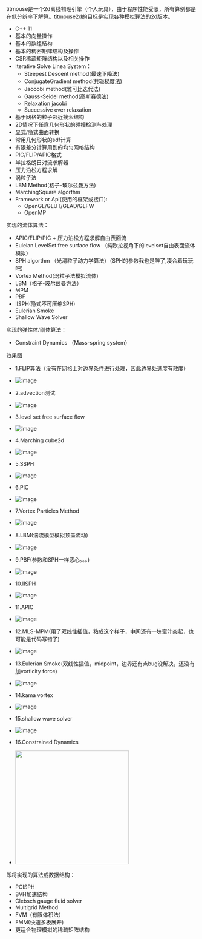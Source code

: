 titmouse是一个2d离线物理引擎（个人玩具），由于程序性能受限，所有算例都是在低分辨率下解算。titmouse2d的目标是实现各种模拟算法的2d版本。

- C++ 11
- 基本的向量操作
- 基本的数组结构
- 基本的稠密矩阵结构及操作
- CSR稀疏矩阵结构以及相关操作
- Iterative Solve Linea System：
  - Steepest Descent method(最速下降法)
  - ConjugateGradient method(共轭梯度法)
  - Jaocobi method(雅可比迭代法)
  - Gauss-Seidel method(高斯赛德法)
  - Relaxation jacobi
  - Successive over relaxation
- 基于网格的粒子邻近搜索结构
- 2D情况下任意几何形状的碰撞检测与处理
- 显式/隐式曲面转换
- 常用几何形状的sdf计算
- 有限差分计算用到的均匀网格结构
- PIC/FLIP/APIC格式
- 半拉格朗日对流求解器
- 压力泊松方程求解
- 涡粒子法
- LBM Method(格子-玻尔兹曼方法)
- MarchingSquare algorthm 
- Framework or Api(使用的框架或接口): 
  - OpenGL/GLUT/GLAD/GLFW
  - OpenMP
 
实现的流体算法：
- APIC/FLIP/PIC + 压力泊松方程求解自由表面流
- Euleian LevelSet free surface flow （纯欧拉视角下的levelset自由表面流体模拟）
- SPH algorthm （光滑粒子动力学算法）（SPH的参数我也是醉了,凑合着玩玩吧）
- Vortex Method(涡粒子法模拟流体)
- LBM（格子-玻尔兹曼方法）
- MPM
- PBF
- IISPH(隐式不可压缩SPH)
- Eulerian Smoke 
- Shallow Wave Solver

实现的弹性体/刚体算法：
- Constraint Dynamics （Mass-spring system）

效果图
- 1.FLIP算法（没有在网格上对边界条件进行处理，因此边界处速度有散度）
- ![Image](https://github.com/casenoone/titmouse2d/blob/master/titmouse2d/src/gif/titmouse2d_firstdemo.gif)

- 2.advection测试

- ![Image](https://github.com/casenoone/titmouse2d/blob/master/titmouse2d/src/gif/titmouse_advection_without_.gif)

- 3.level set free surface flow
- ![Image](https://github.com/casenoone/titmouse2d/blob/master/titmouse2d/src/gif/levelset2.gif)

- 4.Marching cube2d
- ![Image]( https://github.com/casenoone/titmouse2d/blob/master/titmouse2d/src/gif/marching%20cube2d.gif)

- 5.SSPH
- ![Image](  https://github.com/casenoone/titmouse2d/blob/master/titmouse2d/src/gif/ssph2d.gif)

- 6.PIC
- ![Image](  https://github.com/casenoone/titmouse2d/blob/master/titmouse2d/src/gif/pic.gif)

- 7.Vortex Particles Method
- ![Image](https://github.com/casenoone/titmouse2d/blob/master/titmouse2d/src/gif/vortexparticles_titmouse.gif)

- 8.LBM(湍流模型模拟顶盖流动)
- ![Image](https://github.com/casenoone/titmouse2d/blob/master/titmouse2d/src/gif/LBM_turbulence_with_circle.gif)



- 9.PBF(参数和SPH一样恶心。。。)
- ![Image](https://github.com/casenoone/titmouse2d/blob/master/titmouse2d/src/gif/pbf2.gif)

- 10.IISPH
- ![Image](https://github.com/casenoone/titmouse2d/blob/master/titmouse2d/src/gif/iisph2.gif)

- 11.APIC
- ![Image](https://github.com/casenoone/titmouse2d/blob/master/titmouse2d/src/gif/apic.gif)

- 12.MLS-MPM(用了双线性插值，粘成这个样子，中间还有一块蜜汁突起，也可能是代码写错了)
- ![Image](https://github.com/casenoone/titmouse2d/blob/master/titmouse2d/src/gif/mls_mpm_linear.gif)

- 13.Eulerian Smoke(双线性插值，midpoint，边界还有点bug没解决，还没有加vorticity force)
- ![Image](https://github.com/casenoone/titmouse2d/blob/master/titmouse2d/src/gif/eulerian_smoke.gif)
- 14.kama vortex
- ![Image](https://github.com/casenoone/titmouse2d/blob/master/titmouse2d/src/gif/kamavortex.gif)
- 15.shallow wave solver
- ![Image](https://github.com/casenoone/titmouse2d/blob/master/titmouse2d/src/gif/swe_small.gif)
- 16.Constrained Dynamics
- <img src="https://github.com/casenoone/titmouse2d/blob/master/titmouse2d/src/gif/constrained_dynamics.gif" width="300">

即将实现的算法或数据结构：
- PCISPH
- BVH加速结构
- Clebsch gauge fluid solver
- Multigrid Method
- FVM（有限体积法）
- FMM(快速多极展开)
- 更适合物理模拟的稀疏矩阵结构



 
